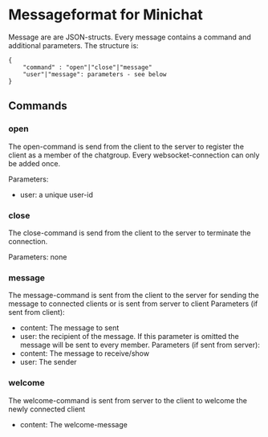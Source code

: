 # Messageformat for Minichat

Message are are JSON-structs. Every message contains a command and additional parameters. The structure is:

    {
        "command" : "open"|"close"|"message"
        "user"|"message": parameters - see below
    }

## Commands

### open
The open-command is send from the client to the server to register the client as a member of the chatgroup. 
Every websocket-connection can only be added once.

Parameters:
- user: a unique user-id
### close
The close-command is send from the client to the server to terminate the connection.

Parameters:
none
### message
The message-command is sent from the client to the server for sending the message to connected clients 
or is sent from server to client
Parameters (if sent from client):
- content: The message to sent
- user: the recipient of the message. If this parameter is omitted the message will be sent to every member.
Parameters (if sent from server):
- content: The message to receive/show
- user: The sender
### welcome
The welcome-command is sent from server to the client to welcome the newly connected client
- content: The welcome-message
